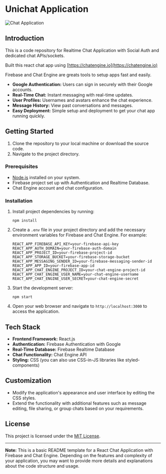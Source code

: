 # Unichat Application

![Chat Application](https://i.ibb.co/GJwyy9m/Bv9-Js3-QLOLY-HD.jpg)

## Introduction

This is a code repository for Realtime Chat Application with Social Auth and dedicated chat APIs/sockets.

Built this react chat app using [https://chatengine.io](https://chatengine.io)

Firebase and Chat Engine are greats tools to setup apps fast and easily.

- **Google Authentication:** Users can sign in securely with their Google accounts.
- **Real-Time Chat:** Instant messaging with real-time updates.
- **User Profiles:** Usernames and avatars enhance the chat experience.
- **Message History:** View past conversations and messages.
- **Easy Deployment:** Simple setup and deployment to get your chat app running quickly.

## Getting Started

1. Clone the repository to your local machine or download the source code.
2. Navigate to the project directory.

### Prerequisites

- [Node.js](https://nodejs.org/) installed on your system.
- Firebase project set up with Authentication and Realtime Database.
- Chat Engine account and chat configuration.

### Installation

1. Install project dependencies by running:

   ```
   npm install
   ```

2. Create a `.env` file in your project directory and add the necessary environment variables for Firebase and Chat Engine. For example:

   ```
   REACT_APP_FIREBASE_API_KEY=your-firebase-api-key
   REACT_APP_AUTH_DOMAIN=your-firebase-auth-domain
   REACT_APP_PROJECT_ID=your-firebase-project-id
   REACT_APP_STORAGE_BUCKET=your-firebase-storage-bucket
   REACT_APP_MESSAGING_SENDER_ID=your-firebase-messaging-sender-id
   REACT_APP_APP_ID=your-firebase-app-id
   REACT_APP_CHAT_ENGINE_PROJECT_ID=your-chat-engine-project-id
   REACT_APP_CHAT_ENGINE_USER_NAME=your-chat-engine-username
   REACT_APP_CHAT_ENGINE_USER_SECRET=your-chat-engine-secret
   ```

3. Start the development server:

   ```
   npm start
   ```

4. Open your web browser and navigate to `http://localhost:3000` to access the application.

## Tech Stack

- **Frontend Framework:** React.js
- **Authentication:** Firebase Authentication with Google
- **Real-Time Database:** Firebase Realtime Database
- **Chat Functionality:** Chat Engine API
- **Styling:** CSS (you can also use CSS-in-JS libraries like styled-components)

## Customization

- Modify the application's appearance and user interface by editing the CSS styles.
- Extend the functionality with additional features such as message editing, file sharing, or group chats based on your requirements.

## License

This project is licensed under the [MIT License](LICENSE).

---

**Note:** This is a basic README template for a React Chat Application with Firebase and Chat Engine. Depending on the features and complexity of your application, you may want to provide more details and explanations about the code structure and usage.

